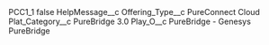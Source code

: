 <?xml version="1.0" encoding="UTF-8"?>
<CustomMetadata xmlns="http://soap.sforce.com/2006/04/metadata" xmlns:xsi="http://www.w3.org/2001/XMLSchema-instance" xmlns:xsd="http://www.w3.org/2001/XMLSchema">
    <label>PCC1_1</label>
    <protected>false</protected>
    <values>
        <field>HelpMessage__c</field>
        <value xsi:nil="true"/>
    </values>
    <values>
        <field>Offering_Type__c</field>
        <value xsi:type="xsd:string">PureConnect Cloud</value>
    </values>
    <values>
        <field>Plat_Category__c</field>
        <value xsi:type="xsd:string">PureBridge 3.0</value>
    </values>
    <values>
        <field>Play_O__c</field>
        <value xsi:type="xsd:string">PureBridge - Genesys PureBridge</value>
    </values>
</CustomMetadata>
